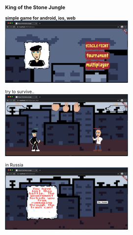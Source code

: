 <h3> King of the Stone Jungle </h3>
<b> simple game for android, ios, web </b>

<br>
<div align="">
    <img src="/screenshots/Снимок экрана 2021-04-11 в 16.29.42.png" width="400px"</img> 
</div>
<br>
try to survive..
<div align="">
    <img src="/screenshots/Снимок экрана 2021-04-11 в 16.30.01.png" width="400px"</img> 
</div>
<br>
in Russia
<div align="">
    <img src="/screenshots/Снимок экрана 2021-04-11 в 16.30.54.png" width="400px"</img> 
</div>
